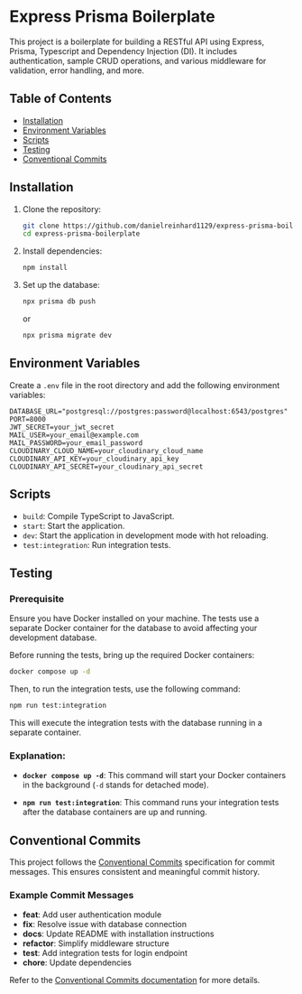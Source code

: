 # Express Prisma Boilerplate

This project is a boilerplate for building a RESTful API using Express, Prisma, Typescript and Dependency Injection (DI). It includes authentication, sample CRUD operations, and various middleware for validation, error handling, and more.

## Table of Contents

- [Installation](#installation)
- [Environment Variables](#environment-variables)
- [Scripts](#scripts)
- [Testing](#testing)
- [Conventional Commits](#conventional-commits)

## Installation

1. Clone the repository:
   ```sh
   git clone https://github.com/danielreinhard1129/express-prisma-boilerplate.git
   cd express-prisma-boilerplate
   ```

2. Install dependencies:
   ```sh
   npm install
   ```

3. Set up the database:
   ```sh
   npx prisma db push
   ```
   or
   ```sh
   npx prisma migrate dev
   ```

## Environment Variables

Create a `.env` file in the root directory and add the following environment variables:

```env
DATABASE_URL="postgresql://postgres:password@localhost:6543/postgres"
PORT=8000
JWT_SECRET=your_jwt_secret
MAIL_USER=your_email@example.com
MAIL_PASSWORD=your_email_password
CLOUDINARY_CLOUD_NAME=your_cloudinary_cloud_name
CLOUDINARY_API_KEY=your_cloudinary_api_key
CLOUDINARY_API_SECRET=your_cloudinary_api_secret
```

## Scripts

- `build`: Compile TypeScript to JavaScript.
- `start`: Start the application.
- `dev`: Start the application in development mode with hot reloading.
- `test:integration`: Run integration tests.

## Testing

### Prerequisite

Ensure you have Docker installed on your machine. The tests use a separate Docker container for the database to avoid affecting your development database.

Before running the tests, bring up the required Docker containers:

```sh
docker compose up -d
```

Then, to run the integration tests, use the following command:

```sh
npm run test:integration
```

This will execute the integration tests with the database running in a separate container.

### Explanation:

- **`docker compose up -d`**: This command will start your Docker containers in the background (`-d` stands for detached mode).
  
- **`npm run test:integration`**: This command runs your integration tests after the database containers are up and running.

## Conventional Commits

This project follows the [Conventional Commits](https://www.conventionalcommits.org/) specification for commit messages. This ensures consistent and meaningful commit history.

### Example Commit Messages

- **feat**: Add user authentication module
- **fix**: Resolve issue with database connection
- **docs**: Update README with installation instructions
- **refactor**: Simplify middleware structure
- **test**: Add integration tests for login endpoint
- **chore**: Update dependencies

Refer to the [Conventional Commits documentation](https://www.conventionalcommits.org/) for more details.

